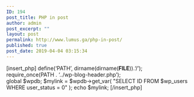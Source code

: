 ```yaml
---
ID: 194
post_title: PHP in post
author: admin
post_excerpt: ""
layout: post
permalink: http://www.lumus.ga/php-in-post/
published: true
post_date: 2019-04-04 03:15:34
---
```

[insert_php]
define(‘PATH’, dirname(dirname(__FILE__)).‘/’);  
require_once(PATH . ‘../wp-blog-header.php’);  
global $wpdb;
$mylink = $wpdb-&gt;get_var( "SELECT ID FROM $wp_users WHERE user_status = 0" );
echo $mylink;
[/insert_php]